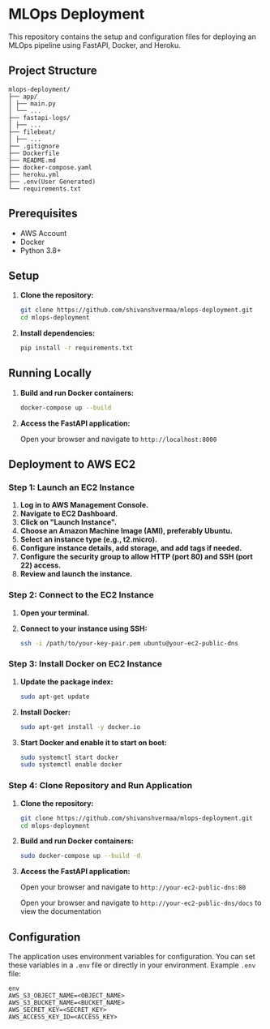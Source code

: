 # MLOps Deployment

This repository contains the setup and configuration files for deploying an MLOps pipeline using FastAPI, Docker, and Heroku.

## Project Structure

```
mlops-deployment/
├── app/
│ ├── main.py
│ └── ...
├── fastapi-logs/
│ ├── ...
├── filebeat/
│ ├── ...
├── .gitignore
├── Dockerfile
├── README.md
├── docker-compose.yaml
├── heroku.yml
├── .env(User Generated)
└── requirements.txt
```


## Prerequisites

- AWS Account
- Docker
- Python 3.8+

## Setup

1. **Clone the repository:**

    ```bash
    git clone https://github.com/shivanshvermaa/mlops-deployment.git
    cd mlops-deployment
    ```

2. **Install dependencies:**

    ```bash
    pip install -r requirements.txt
    ```

## Running Locally

1. **Build and run Docker containers:**

    ```bash
    docker-compose up --build
    ```

2. **Access the FastAPI application:**

    Open your browser and navigate to `http://localhost:8000`

## Deployment to AWS EC2

### Step 1: Launch an EC2 Instance

1. **Log in to AWS Management Console.**
2. **Navigate to EC2 Dashboard.**
3. **Click on "Launch Instance".**
4. **Choose an Amazon Machine Image (AMI), preferably Ubuntu.**
5. **Select an instance type (e.g., t2.micro).**
6. **Configure instance details, add storage, and add tags if needed.**
7. **Configure the security group to allow HTTP (port 80) and SSH (port 22) access.**
8. **Review and launch the instance.**

### Step 2: Connect to the EC2 Instance

1. **Open your terminal.**
2. **Connect to your instance using SSH:**

    ```bash
    ssh -i /path/to/your-key-pair.pem ubuntu@your-ec2-public-dns
    ```

### Step 3: Install Docker on EC2 Instance

1. **Update the package index:**

    ```bash
    sudo apt-get update
    ```

2. **Install Docker:**

    ```bash
    sudo apt-get install -y docker.io
    ```

3. **Start Docker and enable it to start on boot:**

    ```bash
    sudo systemctl start docker
    sudo systemctl enable docker
    ```

### Step 4: Clone Repository and Run Application

1. **Clone the repository:**

    ```bash
    git clone https://github.com/shivanshvermaa/mlops-deployment.git
    cd mlops-deployment
    ```

2. **Build and run Docker containers:**

    ```bash
    sudo docker-compose up --build -d
    ```

3. **Access the FastAPI application:**

    Open your browser and navigate to `http://your-ec2-public-dns:80`
   
    Open your browser and navigate to `http://your-ec2-public-dns/docs` to view the documentation

## Configuration

The application uses environment variables for configuration. You can set these variables in a `.env` file or directly in your environment. Example `.env` file:

```
env
AWS_S3_OBJECT_NAME=<OBJECT_NAME>
AWS_S3_BUCKET_NAME=<BUCKET_NAME>
AWS_SECRET_KEY=<SECRET_KEY>
AWS_ACCESS_KEY_ID=<ACCESS_KEY>
```
